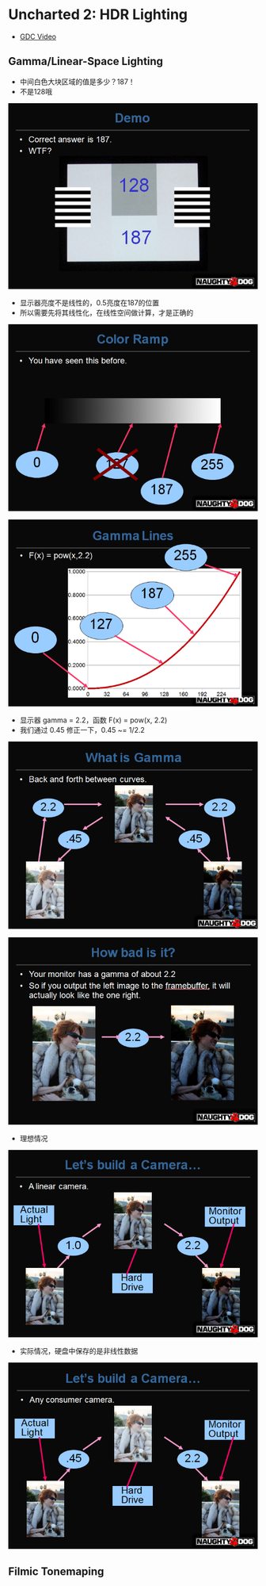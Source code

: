 # Uncharted 2: HDR Lighting

 * [GDC Video][1]


## Gamma/Linear-Space Lighting

 * 中间白色大块区域的值是多少？187！
 * 不是128哦

![](images/2020_08_25_uncharted_2_hdr_lighting/gamma01.png)

 * 显示器亮度不是线性的，0.5亮度在187的位置
 * 所以需要先将其线性化，在线性空间做计算，才是正确的

![](images/2020_08_25_uncharted_2_hdr_lighting/gamma02.png)

![](images/2020_08_25_uncharted_2_hdr_lighting/gamma03.png)

 * 显示器 gamma = 2.2，函数 F(x) = pow(x, 2.2)
 * 我们通过 0.45 修正一下，0.45 ~= 1/2.2

![](images/2020_08_25_uncharted_2_hdr_lighting/gamma04.png)

![](images/2020_08_25_uncharted_2_hdr_lighting/gamma05.png)

 * 理想情况

![](images/2020_08_25_uncharted_2_hdr_lighting/gamma06.png)

 * 实际情况，硬盘中保存的是非线性数据

![](images/2020_08_25_uncharted_2_hdr_lighting/gamma07.png)



## Filmic Tonemaping


[1]:https://www.gdcvault.com/play/1012351/Uncharted-2-HDR